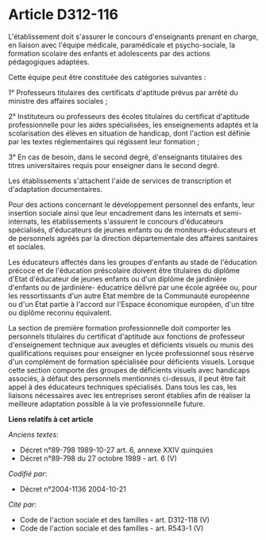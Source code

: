 # Article D312-116

L'établissement doit s'assurer le concours d'enseignants prenant en charge, en liaison avec l'équipe médicale, paramédicale
et psycho-sociale, la formation scolaire des enfants et adolescents par des actions pédagogiques adaptées.

Cette équipe peut être constituée des catégories suivantes :

1° Professeurs titulaires des certificats d'aptitude prévus par arrêté du ministre des affaires sociales ;

2° Instituteurs ou professeurs des écoles titulaires du certificat d'aptitude professionnelle pour les aides spécialisées,
les enseignements adaptés et la scolarisation des élèves en situation de handicap, dont l'action est définie par les textes
réglementaires qui régissent leur formation ;

3° En cas de besoin, dans le second degré, d'enseignants titulaires des titres universitaires requis pour enseigner dans le
second degré.

Les établissements s'attachent l'aide de services de transcription et d'adaptation documentaires.

Pour des actions concernant le développement personnel des enfants, leur insertion sociale ainsi que leur encadrement dans
les internats et semi-internats, les établissements s'assurent le concours d'éducateurs spécialisés, d'éducateurs de jeunes
enfants ou de moniteurs-éducateurs et de personnels agréés par la direction départementale des affaires sanitaires et
sociales.

Les éducateurs affectés dans les groupes d'enfants au stade de l'éducation précoce et de l'éducation préscolaire doivent être
titulaires du diplôme d'Etat d'éducateur de jeunes enfants ou d'un diplôme de jardinière d'enfants ou de jardinière-
éducatrice délivré par une école agréée ou, pour les ressortissants d'un autre Etat membre de la Communauté européenne ou
d'un Etat partie à l'accord sur l'Espace économique européen, d'un titre ou diplôme reconnu équivalent.

La section de première formation professionnelle doit comporter les personnels titulaires du certificat d'aptitude aux
fonctions de professeur d'enseignement technique aux aveugles et déficients visuels ou munis des qualifications requises pour
enseigner en lycée professionnel sous réserve d'un complément de formation spécialisée pour déficients visuels. Lorsque cette
section comporte des groupes de déficients visuels avec handicaps associés, à défaut des personnels mentionnés ci-dessus, il
peut être fait appel à des éducateurs techniques spécialisés. Dans tous les cas, les liaisons nécessaires avec les
entreprises seront établies afin de réaliser la meilleure adaptation possible à la vie professionnelle future.

**Liens relatifs à cet article**

_Anciens textes_:

  - Décret n°89-798 1989-10-27 art. 6, annexe XXIV quinquies
  - Décret n°89-798 du 27 octobre 1989 - art. 6 (V)

_Codifié par_:

  - Décret n°2004-1136 2004-10-21

_Cité par_:

  - Code de l'action sociale et des familles - art. D312-118 (V)
  - Code de l'action sociale et des familles - art. R543-1 (V)
